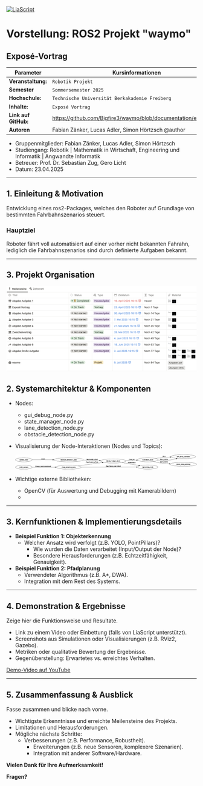 [![LiaScript](https://raw.githubusercontent.com/LiaScript/LiaScript/master/badges/course.svg)](https://liascript.github.io/course/?https://github.com/Bigfire3/waymo/blob/documentation/expose.md)

# Vorstellung: ROS2 Projekt "waymo"

## Exposé-Vortrag

<!-- data-type="none" -->
| Parameter            |Kursinformationen                                                     |
| -------------------- | -------------------------------------------------------------------- |
| **Veranstaltung:**   | `Robotik Projekt`                                                    |
| **Semester**         | `Sommersemester 2025`                                                |
| **Hochschule:**      | `Technische Universität Berkakademie Freiberg`                       |
| **Inhalte:**         | `Exposé Vortrag`                                                     |
| **Link auf GitHub:** | <https://github.com/Bigfire3/waymo/blob/documentation/expose.md>       |
| **Autoren**          | Fabian Zänker, Lucas Adler, Simon Hörtzsch @author                   |

- Gruppenmitglieder: Fabian Zänker, Lucas Adler, Simon Hörtzsch  
- Studiengang: Robotik | Mathematik in Wirtschaft, Engineering und Informatik | Angwandte Informatik
- Betreuer: Prof. Dr. Sebastian Zug, Gero Licht  
- Datum: 23.04.2025

---

## 1. Einleitung & Motivation

Entwicklung eines ros2-Packages, welches den Roboter auf Grundlage von bestimmten Fahrbahnszenarios steuert.

### Hauptziel

Roboter fährt voll automatisiert auf einer vorher nicht bekannten Fahrahn, lediglich die Fahrbahnszenarios sind durch definierte Aufgaben bekannt.

---

## 3. Projekt Organisation

![Notion-Organisation](/Img/notion.png "Übersicht über Aufgaben und Fristen zum Robotik Projekt in Notion-Datenbank")

## 2. Systemarchitektur & Komponenten

- Nodes:
  - gui_debug_node.py
  - state_manager_node.py
  - lane_detection_node.py
  - obstacle_detection_node.py
- Visualisierung der Node-Interaktionen (Nodes und Topics):

    ![Architektur](/Img/node_overview.png "Übersicht der ROS2-Nodes und Datenflüsse")

- Wichtige externe Bibliotheken:
  - OpenCV (für Auswertung und Debugging mit Kamerabildern)
  -

---

## 3. Kernfunktionen & Implementierungsdetails

- **Beispiel Funktion 1: Objekterkennung**
  - Welcher Ansatz wird verfolgt (z.B. YOLO, PointPillars)?
    - Wie wurden die Daten verarbeitet (Input/Output der Node)?
    - Besondere Herausforderungen (z.B. Echtzeitfähigkeit, Genauigkeit).
- **Beispiel Funktion 2: Pfadplanung**
  - Verwendeter Algorithmus (z.B. A*, DWA).
  - Integration mit dem Rest des Systems.

---

## 4. Demonstration & Ergebnisse

Zeige hier die Funktionsweise und Resultate.

- Link zu einem Video oder Einbettung (falls von LiaScript unterstützt).
- Screenshots aus Simulationen oder Visualisierungen (z.B. RViz2, Gazebo).
- Metriken oder qualitative Bewertung der Ergebnisse.
- Gegenüberstellung: Erwartetes vs. erreichtes Verhalten.

[Demo-Video auf YouTube](https://...)

---

## 5. Zusammenfassung & Ausblick

Fasse zusammen und blicke nach vorne.

- Wichtigste Erkenntnisse und erreichte Meilensteine des Projekts.
- Limitationen und Herausforderungen.
- Mögliche nächste Schritte:
  - Verbesserungen (z.B. Performance, Robustheit).
    - Erweiterungen (z.B. neue Sensoren, komplexere Szenarien).
    - Integration mit anderer Software/Hardware.

**Vielen Dank für Ihre Aufmerksamkeit!**

**Fragen?**

